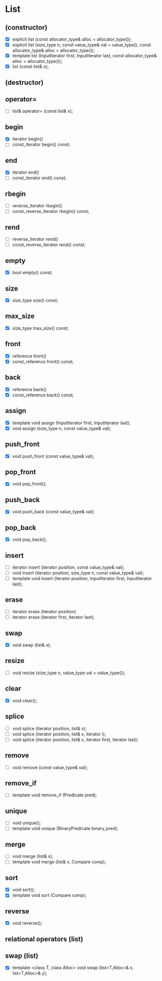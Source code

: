 # List
## (constructor)
- [x] explicit list (const allocator_type& alloc = allocator_type());
- [x] explicit list (size_type n, const value_type& val = value_type(), const allocator_type& alloc = allocator_type());
- [x] template <class InputIterator> list (InputIterator first, InputIterator last, const allocator_type& alloc = allocator_type());
- [x] list (const list& x);
## (destructor)
## operator=
- [ ] list& operator= (const list& x);
## begin
- [x] iterator begin()
- [ ] const_iterator begin() const;
## end
- [x] iterator end()
- [ ] const_iterator end() const;
## rbegin
- [ ] reverse_iterator rbegin()
- [ ] const_reverse_iterator rbegin() const;
## rend
- [ ] reverse_iterator rend()
- [ ] const_reverse_iterator rend() const;
## empty
- [x] bool empty() const;
## size
- [x] size_type size() const;
## max_size
- [x] size_type max_size() const;
## front
- [x] reference front()
- [x] const_reference front() const;
## back
- [x] reference back()
- [x] const_reference back() const;
## assign
- [x] template <class InputIterator> void assign (InputIterator first, InputIterator last);
- [x] void assign (size_type n, const value_type& val);
## push_front
- [x] void push_front (const value_type& val);
## pop_front
- [x] void pop_front();
## push_back
- [x] void push_back (const value_type& val);
## pop_back
- [x] void pop_back();
## insert
- [ ] iterator insert (iterator position, const value_type& val);
- [ ] void insert (iterator position, size_type n, const value_type& val);
- [ ] template <class InputIterator> void insert (iterator position, InputIterator first, InputIterator last);
## erase
- [ ] iterator erase (iterator position)
- [ ] iterator erase (iterator first, iterator last);
## swap
- [x] void swap (list& x);
## resize
- [ ] void resize (size_type n, value_type val = value_type());
## clear
- [x] void clear();
## splice
- [ ] void splice (iterator position, list& x);
- [ ] void splice (iterator position, list& x, iterator i);
- [ ] void splice (iterator position, list& x, iterator first, iterator last);
## remove
- [ ] void remove (const value_type& val);
## remove_if
- [ ] template <class Predicate> void remove_if (Predicate pred);
## unique
- [ ] void unique();
- [ ] template <class BinaryPredicate> void unique (BinaryPredicate binary_pred);
## merge
- [ ] void merge (list& x);
- [ ] template <class Compare> void merge (list& x, Compare comp);
## sort
- [x] void sort();
- [x] template <class Compare> void sort (Compare comp);
## reverse
- [x] void reverse();
## relational operators (list)
## swap (list)
- [x] template <class T, class Alloc> void swap (list<T,Alloc>& x, list<T,Alloc>& y);
